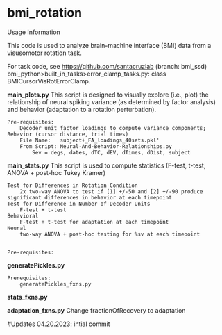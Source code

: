# bmi_rotation


Usage Information

This code is used to analyze brain-machine interface (BMI) data from a visusomotor rotation task.  

For task code, see https://github.com/santacruzlab  (branch: bmi_ssd) bmi_python>built_in_tasks>error_clamp_tasks.py: class BMICursorVisRotErrorClamp.


**main_plots.py**
	This script is designed to visually explore (i.e., plot) the relationship of neural spiking variance (as determined by factor analysis) and behavior (adaptation to a rotation perturbation).

	Pre-requisites:
		Decoder unit factor loadings to compute variance components; Behavior (cursor distance, trial times)
		File Name:   subject+_FA_loadings_40sets.pkl'
		From Script: Neural-And-Behavior-Relationships.py
			Sev = degs, dates, dTC, dEV, dTimes, dDist, subject


**main_stats.py**
	This script is used to compute statistics (F-test, t-test, ANOVA + post-hoc Tukey Kramer)

	Test for Differences in Rotation Condition
		2x two-way ANOVA to test if [1] +/-50 and [2] +/-90 produce significant differences in behavior at each timepoint
	Test for Difference in Number of Decoder Units 
		F-test + t-test 
	Behavioral
		F-test + t-test for adaptation at each timepoint
	Neural
		two-way ANOVA + post-hoc testing for %sv at each timepoint


	Pre-requisites:


**generatePickles.py**

	Prerequisites:
		generatePickles_fxns.py


**stats_fxns.py**

**adaptation_fxns.py** 
	Change fractionOfRecovery to adaptation

	



#Updates
04.20.2023: intial commit
